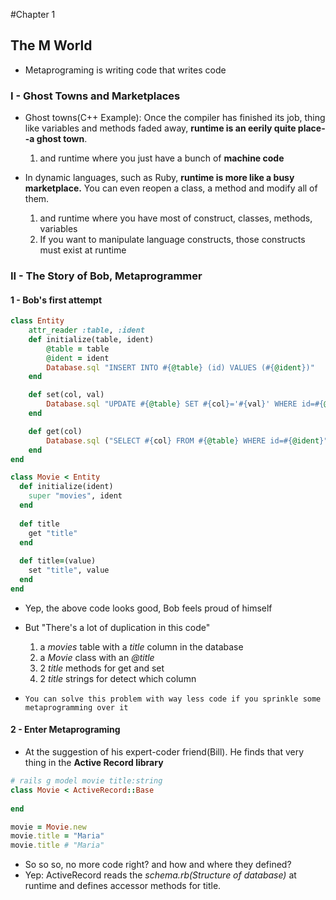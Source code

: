 #Chapter 1
## The M World 

- Metaprograming is writing code that writes code

### I - Ghost Towns and Marketplaces

- Ghost towns(C++ Example): Once the compiler has finished its job, thing like variables and methods faded away, **runtime is an eerily quite place--a ghost town**.
    1. and runtime where you just have a bunch of **machine code** 

- In dynamic languages, such as Ruby, **runtime is more like a busy marketplace.** You can even reopen a class, a method and modify all of them.
    1. and runtime where you have most of construct, classes, methods, variables
    2. If you want to manipulate language constructs, those constructs must exist at runtime
    
### II - The Story of Bob, Metaprogrammer   

#### 1 - Bob's first attempt
```ruby
class Entity
    attr_reader :table, :ident
    def initialize(table, ident)
        @table = table
        @ident = ident
        Database.sql "INSERT INTO #{@table} (id) VALUES (#{@ident})"
    end

    def set(col, val)
        Database.sql "UPDATE #{@table} SET #{col}='#{val}' WHERE id=#{@ident}"
    end

    def get(col)
        Database.sql ("SELECT #{col} FROM #{@table} WHERE id=#{@ident}")[0][0]
    end
end

class Movie < Entity
  def initialize(ident)
    super "movies", ident
  end
  
  def title
    get "title"
  end
  
  def title=(value)
    set "title", value
  end  
end

```

- Yep, the above code looks good, Bob feels proud of himself
- But "There's a lot of duplication in this code"
    1. a *movies* table with a *title* column in the database
    2. a *Movie* class with an *@title*
    3. 2 *title* methods for get and set
    4. 2 *title* strings for detect which column
    
- `You can solve this problem with way less code if you sprinkle some metaprogramming over it`

#### 2 - Enter Metaprograming

- At the suggestion of his expert-coder friend(Bill). He finds that very thing in the **Active Record library**


```ruby
# rails g model movie title:string
class Movie < ActiveRecord::Base
  
end

movie = Movie.new
movie.title = "Maria"
movie.title # "Maria"
```

- So so so, no more code right? and how and where they defined?
- Yep: ActiveRecord reads the *schema.rb(Structure of database)* at runtime and defines accessor methods for title.
 
